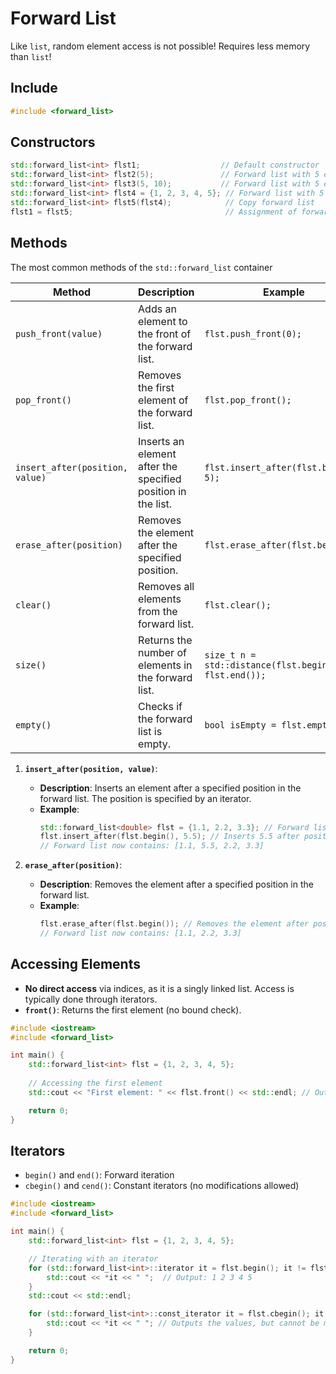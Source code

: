 
# Forward List
Like `list`, random element access is not possible! 
Requires less memory than `list`!

## Include
```cpp
#include <forward_list>
```

## Constructors
```cpp
std::forward_list<int> flst1;                  // Default constructor 
std::forward_list<int> flst2(5);               // Forward list with 5 elements, all initialized to 0
std::forward_list<int> flst3(5, 10);           // Forward list with 5 elements, all with the value 10
std::forward_list<int> flst4 = {1, 2, 3, 4, 5}; // Forward list with 5 elements with the corresponding values
std::forward_list<int> flst5(flst4);            // Copy forward list 
flst1 = flst5;                                  // Assignment of forward list 
```

## Methods

The most common methods of the `std::forward_list` container

| Method                     | Description                                                              | Example                                      |
|----------------------------|--------------------------------------------------------------------------|-----------------------------------------------|
| `push_front(value)`        | Adds an element to the front of the forward list.                      | `flst.push_front(0);`                        |
| `pop_front()`              | Removes the first element of the forward list.                         | `flst.pop_front();`                          |
| `insert_after(position, value)` | Inserts an element after the specified position in the list.     | `flst.insert_after(flst.begin(), 5);`       |
| `erase_after(position)`     | Removes the element after the specified position.                     | `flst.erase_after(flst.begin());`           |
| `clear()`                  | Removes all elements from the forward list.                             | `flst.clear();`                              |
| `size()`                   | Returns the number of elements in the forward list.                    | `size_t n = std::distance(flst.begin(), flst.end());` |
| `empty()`                  | Checks if the forward list is empty.                                    | `bool isEmpty = flst.empty();`               |

1. **`insert_after(position, value)`**:
   - **Description**: Inserts an element after a specified position in the forward list. The position is specified by an iterator.
   - **Example**:
     ```cpp
     std::forward_list<double> flst = {1.1, 2.2, 3.3}; // Forward list contains: [1.1, 2.2, 3.3]
     flst.insert_after(flst.begin(), 5.5); // Inserts 5.5 after position 0
     // Forward list now contains: [1.1, 5.5, 2.2, 3.3]
     ```

2. **`erase_after(position)`**:
   - **Description**: Removes the element after a specified position in the forward list.
   - **Example**:
     ```cpp
     flst.erase_after(flst.begin()); // Removes the element after position 0 (5.5)
     // Forward list now contains: [1.1, 2.2, 3.3]
     ```

## Accessing Elements
- **No direct access** via indices, as it is a singly linked list. Access is typically done through iterators.
- **`front()`**: Returns the first element (no bound check).

```cpp
#include <iostream>
#include <forward_list>

int main() {
    std::forward_list<int> flst = {1, 2, 3, 4, 5};
    
    // Accessing the first element
    std::cout << "First element: " << flst.front() << std::endl; // Output: 1

    return 0;
}
```

## Iterators
- `begin()` and `end()`: Forward iteration
- `cbegin()` and `cend()`: Constant iterators (no modifications allowed)

```cpp
#include <iostream>
#include <forward_list>

int main() {
    std::forward_list<int> flst = {1, 2, 3, 4, 5};

    // Iterating with an iterator
    for (std::forward_list<int>::iterator it = flst.begin(); it != flst.end(); ++it) {
        std::cout << *it << " ";  // Output: 1 2 3 4 5
    }
    std::cout << std::endl;

    for (std::forward_list<int>::const_iterator it = flst.cbegin(); it != flst.cend(); ++it) {
        std::cout << *it << " "; // Outputs the values, but cannot be modified
    }

    return 0;
}
```
